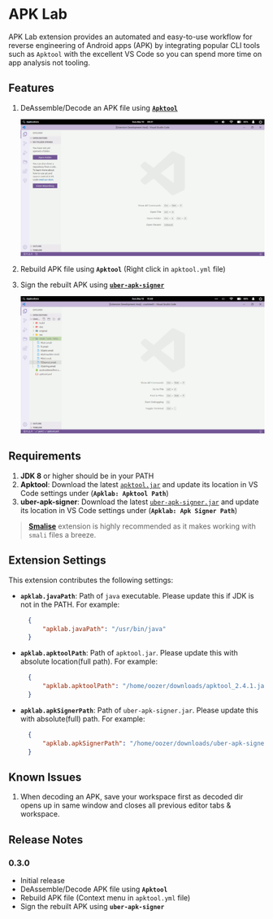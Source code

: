# APK Lab

APK Lab extension provides an automated and easy-to-use workflow for reverse engineering of Android apps (APK) by integrating popular CLI tools such as `Apktool` with the excellent VS Code so you can spend more time on app analysis not tooling.

## Features

1. DeAssemble/Decode an APK file using [**`Apktool`**](https://github.com/ibotpeaches/apktool/)

    ![decode.gif](assets/decode.gif)

2. Rebuild APK file using **`Apktool`** (Right click in `apktool.yml` file)
3. Sign the rebuilt APK using [**`uber-apk-signer`**](https://github.com/patrickfav/uber-apk-signer)

    ![rebuild.gif](assets/rebuild.gif)

## Requirements

1. **JDK 8** or higher should be in your PATH
2. **Apktool**: Download the latest [`apktool.jar`](https://github.com/ibotpeaches/apktool/releases/) and update its location in VS Code settings under (**`Apklab: Apktool Path`**)
3. **uber-apk-signer**: Download the latest [`uber-apk-signer.jar`](https://github.com/patrickfav/uber-apk-signer/releases/) and update its location in VS Code settings under (**`Apklab: Apk Signer Path`**)

> [**Smalise**](https://marketplace.visualstudio.com/items?itemName=LoyieKing.smalise) extension is highly recommended as it makes working with `smali` files a breeze.

## Extension Settings

This extension contributes the following settings:

* **`apklab.javaPath`**: Path of `java` executable. Please update this if JDK is not in the PATH. For example:

  ```json
    {
        "apklab.javaPath": "/usr/bin/java"
    }
  ```

* **`apklab.apktoolPath`**: Path of `apktool.jar`. Please update this with absolute location(full path). For example:

  ```json
    {
        "apklab.apktoolPath": "/home/oozer/downloads/apktool_2.4.1.jar"
    }
  ```

* **`apklab.apkSignerPath`**: Path of `uber-apk-signer.jar`. Please update this with absolute(full) path. For example:

  ```json
    {
        "apklab.apkSignerPath": "/home/oozer/downloads/uber-apk-signer-1.1.0.jar"
    }
  ```

## Known Issues

1. When decoding an APK, save your workspace first as decoded dir opens up in same window and closes all previous editor tabs & workspace.

## Release Notes

### 0.3.0

* Initial release
* DeAssemble/Decode APK file using **`Apktool`**
* Rebuild APK file (Context menu in `apktool.yml` file)
* Sign the rebuilt APK using **`uber-apk-signer`**
